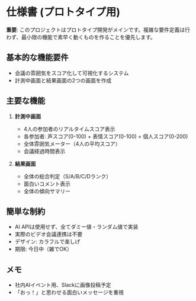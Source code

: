 # 仕様書 (プロトタイプ用)

**重要**: このプロジェクトはプロトタイプ開発がメインです。複雑な要件定義は行わず、最小限の機能で素早く動くものを作ることを優先します。

## 基本的な機能要件
- 会議の雰囲気をスコア化して可視化するシステム
- 計測中画面と結果画面の2つの画面を作成

## 主要な機能
1. **計測中画面**
   - 4人の参加者のリアルタイムスコア表示
   - 各参加者: 声スコア(0-100) + 表情スコア(0-100) = 個人スコア(0-200)
   - 全体雰囲気メーター（4人の平均スコア）
   - 会議経過時間表示

2. **結果画面**
   - 全体の総合判定（S/A/B/C/Dランク）
   - 面白いコメント表示
   - 全体の傾向サマリー

## 簡単な制約
- AI APIは使用せず、全てダミー値・ランダム値で実装
- 実際のビデオ会議連携は不要
- デザイン: カラフルで楽しげ
- 期限: 今日中（雑でOK）

## メモ
- 社内AIイベント用、Slackに画像投稿予定
- 「おっ！」と思わせる面白いメッセージを重視